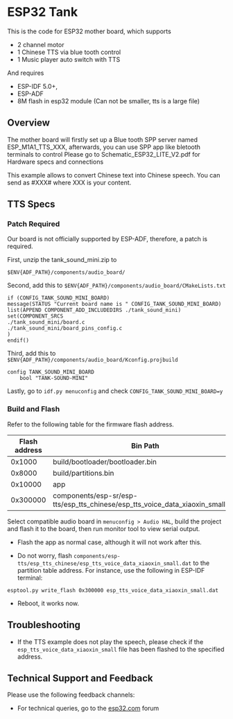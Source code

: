 

# ESP32 Tank
This is the code for ESP32 mother board, which supports
* 2 channel motor
* 1 Chinese TTS via blue tooth control
* 1 Music player auto switch with TTS

And requires
* ESP-IDF 5.0+,
* ESP-ADF
* 8M flash in esp32 module (Can not be smaller, tts is a large file)
## Overview
The mother board will firstly set up a Blue tooth SPP server named ESP_M1A1_TTS_XXX, afterwards, you can use SPP app like bletooth terminals to control
Please go to Schematic_ESP32_LITE_V2.pdf for Hardware specs and connections

This example allows to convert Chinese text into Chinese speech. You can send as #XXX# where XXX is your content.

## TTS Specs

### Patch Required
Our board is not officially supported by ESP-ADF, therefore, a patch is required.

First, unzip the tank_sound_mini.zip to 
```
$ENV{ADF_PATH}/components/audio_board/
```

Second, add this to ``$ENV{ADF_PATH}/components/audio_board/CMakeLists.txt``
```
if (CONFIG_TANK_SOUND_MINI_BOARD)
message(STATUS "Current board name is " CONFIG_TANK_SOUND_MINI_BOARD)
list(APPEND COMPONENT_ADD_INCLUDEDIRS ./tank_sound_mini)
set(COMPONENT_SRCS
./tank_sound_mini/board.c
./tank_sound_mini/board_pins_config.c
)
endif()
```

Third, add this to ``$ENV{ADF_PATH}/components/audio_board/Kconfig.projbuild``

```
config TANK_SOUND_MINI_BOARD
    bool "TANK-SOUND-MINI"
```

Lastly, go to  ``idf.py menuconfig`` and check ``CONFIG_TANK_SOUND_MINI_BOARD=y``

### Build and Flash

Refer to the following table for the firmware flash address.

| Flash address | Bin Path |
|---|---|
|0x1000 | build/bootloader/bootloader.bin|
|0x8000 | build/partitions.bin|
|0x10000 | app |
|0x300000 | components/esp-sr/esp-tts/esp_tts_chinese/esp_tts_voice_data_xiaoxin_small.dat|


Select compatible audio board in ``menuconfig > Audio HAL``, build the project and flash it to the board, then run monitor tool to view serial output.


-  Flash the app as normal case, although it will not work after this.

- Do not worry, flash `components/esp-tts/esp_tts_chinese/esp_tts_voice_data_xiaoxin_small.dat` to the partition table address. For instance, use the following in ESP-IDF terminal:

```
esptool.py write_flash 0x300000 esp_tts_voice_data_xiaoxin_small.dat
```


- Reboot, it works now.


## Troubleshooting

- If the TTS example does not play the speech, please check if the ``esp_tts_voice_data_xiaoxin_small`` file has been flashed to the specified address.


## Technical Support and Feedback
Please use the following feedback channels:

* For technical queries, go to the [esp32.com](https://esp32.com/viewforum.php?f=20) forum

